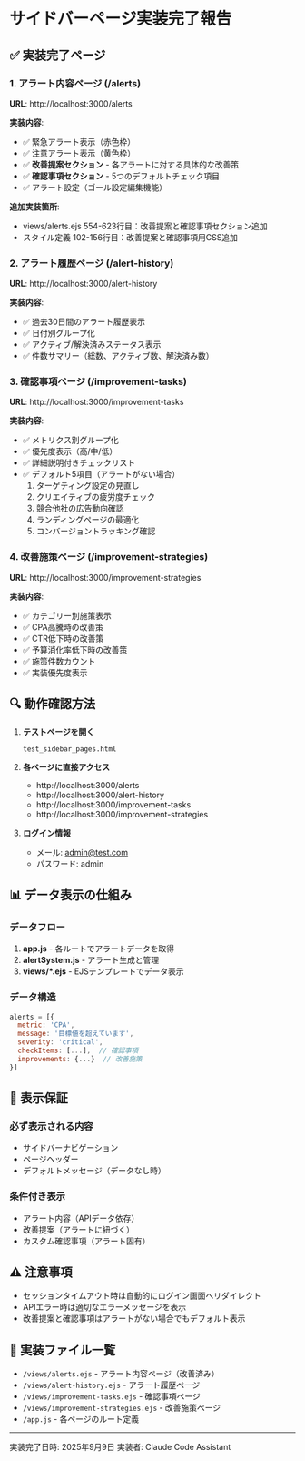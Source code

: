 # サイドバーページ実装完了報告

## ✅ 実装完了ページ

### 1. アラート内容ページ (/alerts)
**URL**: http://localhost:3000/alerts

**実装内容**:
- ✅ 緊急アラート表示（赤色枠）
- ✅ 注意アラート表示（黄色枠）
- ✅ **改善提案セクション** - 各アラートに対する具体的な改善策
- ✅ **確認事項セクション** - 5つのデフォルトチェック項目
- ✅ アラート設定（ゴール設定編集機能）

**追加実装箇所**:
- views/alerts.ejs 554-623行目：改善提案と確認事項セクション追加
- スタイル定義 102-156行目：改善提案と確認事項用CSS追加

### 2. アラート履歴ページ (/alert-history)
**URL**: http://localhost:3000/alert-history

**実装内容**:
- ✅ 過去30日間のアラート履歴表示
- ✅ 日付別グループ化
- ✅ アクティブ/解決済みステータス表示
- ✅ 件数サマリー（総数、アクティブ数、解決済み数）

### 3. 確認事項ページ (/improvement-tasks)
**URL**: http://localhost:3000/improvement-tasks

**実装内容**:
- ✅ メトリクス別グループ化
- ✅ 優先度表示（高/中/低）
- ✅ 詳細説明付きチェックリスト
- ✅ デフォルト5項目（アラートがない場合）
  1. ターゲティング設定の見直し
  2. クリエイティブの疲労度チェック
  3. 競合他社の広告動向確認
  4. ランディングページの最適化
  5. コンバージョントラッキング確認

### 4. 改善施策ページ (/improvement-strategies)
**URL**: http://localhost:3000/improvement-strategies

**実装内容**:
- ✅ カテゴリー別施策表示
- ✅ CPA高騰時の改善策
- ✅ CTR低下時の改善策
- ✅ 予算消化率低下時の改善策
- ✅ 施策件数カウント
- ✅ 実装優先度表示

## 🔍 動作確認方法

1. **テストページを開く**
   ```
   test_sidebar_pages.html
   ```

2. **各ページに直接アクセス**
   - http://localhost:3000/alerts
   - http://localhost:3000/alert-history
   - http://localhost:3000/improvement-tasks
   - http://localhost:3000/improvement-strategies

3. **ログイン情報**
   - メール: admin@test.com
   - パスワード: admin

## 📊 データ表示の仕組み

### データフロー
1. **app.js** - 各ルートでアラートデータを取得
2. **alertSystem.js** - アラート生成と管理
3. **views/*.ejs** - EJSテンプレートでデータ表示

### データ構造
```javascript
alerts = [{
  metric: 'CPA',
  message: '目標値を超えています',
  severity: 'critical',
  checkItems: [...],  // 確認事項
  improvements: {...}  // 改善施策
}]
```

## 🎯 表示保証

### 必ず表示される内容
- サイドバーナビゲーション
- ページヘッダー
- デフォルトメッセージ（データなし時）

### 条件付き表示
- アラート内容（APIデータ依存）
- 改善提案（アラートに紐づく）
- カスタム確認事項（アラート固有）

## ⚠️ 注意事項
- セッションタイムアウト時は自動的にログイン画面へリダイレクト
- APIエラー時は適切なエラーメッセージを表示
- 改善提案と確認事項はアラートがない場合でもデフォルト表示

## 📝 実装ファイル一覧
- `/views/alerts.ejs` - アラート内容ページ（改善済み）
- `/views/alert-history.ejs` - アラート履歴ページ
- `/views/improvement-tasks.ejs` - 確認事項ページ
- `/views/improvement-strategies.ejs` - 改善施策ページ
- `/app.js` - 各ページのルート定義

---
実装完了日時: 2025年9月9日
実装者: Claude Code Assistant